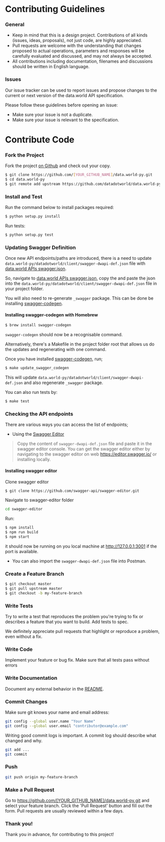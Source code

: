 # Contributing Guidelines

### General
* Keep in mind that this is a design project. Contributions of all kinds (issues, ideas, proposals), not just code, are highly appreciated.
* Pull requests are welcome with the understanding that changes proposed to actual operations, parameters and responses will be carefully evaluated and discussed, and may not always be accepted.
* All contributions including documentation, filenames and discussions should be written in English language.

### Issues
Our issue tracker can be used to report issues and propose changes to the current or next version of the data.world API specification.

Please follow these guidelines before opening an issue:

- Make sure your issue is not a duplicate.
- Make sure your issue is relevant to the specification.
# Contribute Code

### Fork the Project

Fork the project [on Github](https://github.com/datadotworld/data.world-py) and check out your copy.

```sh
$ git clone https://github.com/[YOUR_GITHUB_NAME]/data.world-py.git
$ cd data.world-py
$ git remote add upstream https://github.com/datadotworld/data.world-py.git
```

### Install and Test

Run the command below to install packages required:

```sh
$ python setup.py install
```

Run tests:

```sh
$ python setup.py test
```

### Updating Swagger Definition

Once new API endpoints/paths are introduced, there is a need to update `data.world-py/datadotworld/client/swagger-dwapi-def.json` file with [data.world APIs swagger.json](https://api.data.world/v0/swagger.json).

So, navigate to [data.world APIs swagger.json](https://api.data.world/v0/swagger.json), copy the and paste the json into the `data.world-py/datadotworld/client/swagger-dwapi-def.json` file in your project folder.

You will also need to re-generate `_swagger` package. This can be done be installing [swagger-codegen](https://swagger.io/swagger-codegen/).

#### Installing swagger-codegen with Homebrew

```sh
$ brew install swagger-codegen
```

`swagger-codegen` should now be a recognisable command.

Alternatively, there's a Makefile in the project folder root that allows us do the updates and regenerating with one command.

Once you have installed [swagger-codegen](https://swagger.io/swagger-codegen/), run;

```sh
$ make update_swagger_codegen
```

This will update `data.world-py/datadotworld/client/swagger-dwapi-def.json` and also regenerate `_swagger` package.

You can also run tests by:

```sh
$ make test
```

### Checking the API endpoints

There are various ways you can access the list of endpoints;

* Using the [Swagger Editor](https://editor.swagger.io/)

> Copy the content of `swagger-dwapi-def.json` file and paste it in the swagger editor console. You can get the swagger editor either by navigating to the swagger editor on web https://editor.swagger.io/ or installing locally.

#### Installing swagger editor

Clone swagger editor
```sh
$ git clone https://github.com/swagger-api/swagger-editor.git
```
Navigate to swagger-editor folder
```sh
cd swagger-editor
```

Run:
```sh
$ npm install
$ npm run build
$ npm start
```

it should now be running on you local machine at http://127.0.0.1:3001 if the port is available.

* You can also import the `swagger-dwapi-def.json` file into Postman.

### Create a Feature Branch
```sh
$ git checkout master
$ git pull upstream master
$ git checkout -b my-feature-branch
```

### Write Tests
Try to write a test that reproduces the problem you're trying to fix or describes a feature that you want to build. Add tests to spec.

We definitely appreciate pull requests that highlight or reproduce a problem, even without a fix.

### Write Code

Implement your feature or bug fix. Make sure that all tests pass without errors

### Write Documentation

Document any external behavior in the [README](https://github.com/datadotworld/data.world-py/blob/master/README.rst).

### Commit Changes

Make sure git knows your name and email address:

```sh
git config --global user.name "Your Name"
git config --global user.email "contributor@example.com"
```

Writing good commit logs is important. A commit log should describe what changed and why.
```sh
git add ...
git commit
```

### Push

```sh
git push origin my-feature-branch
```

### Make a Pull Request
Go to https://github.com/[YOUR_GITHUB_NAME]/data.world-py.git and select your feature branch. Click the 'Pull Request' button and fill out the form. Pull requests are usually reviewed within a few days.

### Thank you!
Thank you in advance, for contributing to this project!